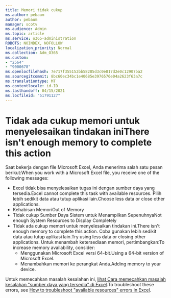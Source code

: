 ```yaml
---
title: Memori tidak cukup
ms.author: pebaum
author: pebaum
manager: scotv
ms.audience: Admin
ms.topic: article
ms.service: o365-administration
ROBOTS: NOINDEX, NOFOLLOW
localization_priority: Normal
ms.collection: Adm_O365
ms.custom:
- "2564"
- "9000678"
ms.openlocfilehash: 7e717f355152bb58285d3c0e817d2e0c12907ba2
ms.sourcegitcommit: 8bc60ec34bc1e40685e3976576e04a2623f63a7c
ms.translationtype: MT
ms.contentlocale: id-ID
ms.lasthandoff: 04/15/2021
ms.locfileid: "51791127"
---
```

# <a name="there-isnt-enough-memory-to-complete-this-action"></a><span data-ttu-id="ffb2e-102">Tidak ada cukup memori untuk menyelesaikan tindakan ini</span><span class="sxs-lookup"><span data-stu-id="ffb2e-102">There isn't enough memory to complete this action</span></span>

<span data-ttu-id="ffb2e-103">Saat bekerja dengan file Microsoft Excel, Anda menerima salah satu pesan berikut:</span><span class="sxs-lookup"><span data-stu-id="ffb2e-103">When you work with a Microsoft Excel file, you receive one of the following messages:</span></span>

- <span data-ttu-id="ffb2e-104">Excel tidak bisa menyelesaikan tugas ini dengan sumber daya yang tersedia.</span><span class="sxs-lookup"><span data-stu-id="ffb2e-104">Excel cannot complete this task with available resources.</span></span> <span data-ttu-id="ffb2e-105">Pilih lebih sedikit data atau tutup aplikasi lain.</span><span class="sxs-lookup"><span data-stu-id="ffb2e-105">Choose less data or close other applications.</span></span>
- <span data-ttu-id="ffb2e-106">Kehabisan Memori</span><span class="sxs-lookup"><span data-stu-id="ffb2e-106">Out of Memory</span></span>
- <span data-ttu-id="ffb2e-107">Tidak cukup Sumber Daya Sistem untuk Menampilkan Sepenuhnya</span><span class="sxs-lookup"><span data-stu-id="ffb2e-107">Not enough System Resources to Display Completely</span></span>
- <span data-ttu-id="ffb2e-108">Tidak ada cukup memori untuk menyelesaikan tindakan ini.</span><span class="sxs-lookup"><span data-stu-id="ffb2e-108">There isn't enough memory to complete this action.</span></span> <span data-ttu-id="ffb2e-109">Coba gunakan lebih sedikit data atau tutup aplikasi lain.</span><span class="sxs-lookup"><span data-stu-id="ffb2e-109">Try using less data or closing other applications.</span></span> <span data-ttu-id="ffb2e-110">Untuk menambah ketersediaan memori, pertimbangkan:</span><span class="sxs-lookup"><span data-stu-id="ffb2e-110">To increase memory availability, consider:</span></span> 
    - <span data-ttu-id="ffb2e-111">Menggunakan Microsoft Excel versi 64-bit.</span><span class="sxs-lookup"><span data-stu-id="ffb2e-111">Using a 64-bit version of Microsoft Excel.</span></span>
    - <span data-ttu-id="ffb2e-112">Menambahkan memori ke perangkat Anda.</span><span class="sxs-lookup"><span data-stu-id="ffb2e-112">Adding memory to your device.</span></span>

<span data-ttu-id="ffb2e-113">Untuk memecahkan masalah kesalahan ini, [lihat Cara memecahkan masalah kesalahan "sumber daya yang tersedia" di Excel](https://docs.microsoft.com/office/troubleshoot/excel/available-resources-errors).</span><span class="sxs-lookup"><span data-stu-id="ffb2e-113">To troubleshoot these errors, see [How to troubleshoot "available resources" errors in Excel](https://docs.microsoft.com/office/troubleshoot/excel/available-resources-errors).</span></span>